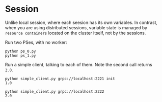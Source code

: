 # Session

Unlike local session, where each seesion has its own variables. In contrast, when you are using
distributed sessions, variable state is managed by `resource containers` located on the cluster
itself, not by the sessions.

Run two PSes, with no worker:

```
python ps_0.py
python ps_1.py
```

Run a simple client, talking to each of them. Note the second call returns `2.0`.

```
python simple_client.py grpc://localhost:2221 init
1.0

python simple_client.py grpc://localhost:2222
2.0
```
